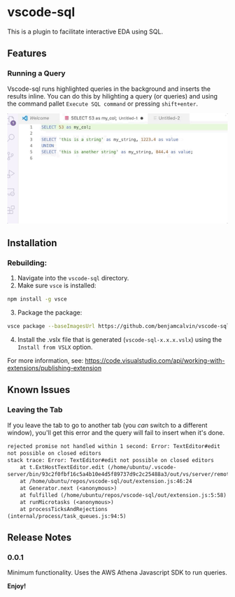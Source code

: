 # vscode-sql

This is a plugin to facilitate interactive EDA using SQL.

## Features

### Running a Query
Vscode-sql runs highlighted queries in the background and inserts the results inline. You can do this by hilighting a query (or queries) and using the command pallet `Execute SQL command` or pressing `shift+enter`.

![Running a Query](example_query.gif)

## Installation

### Rebuilding:
1. Navigate into the `vscode-sql` directory.
2. Make sure `vsce` is installed:
```bash
npm install -g vsce
```
3. Package the package:
```bash
vsce package --baseImagesUrl https://github.com/benjamcalvin/vscode-sql/blob/main/
```
4. Install the .vslx file that is generated (`vscode-sql-x.x.x.vslx`) using the `Install from VSLX` option.

For more information, see: https://code.visualstudio.com/api/working-with-extensions/publishing-extension

## Known Issues

### Leaving the Tab
If you leave the tab to go to another tab (you *can* switch to a different window), you'll get this error and the query will fail to insert when it's done.

```
rejected promise not handled within 1 second: Error: TextEditor#edit not possible on closed editors
stack trace: Error: TextEditor#edit not possible on closed editors
	at t.ExtHostTextEditor.edit (/home/ubuntu/.vscode-server/bin/93c2f0fbf16c5a4b10e4d5f89737d9c2c25488a3/out/vs/server/remoteExtensionHostProcess.js:672:475)
	at /home/ubuntu/repos/vscode-sql/out/extension.js:46:24
	at Generator.next (<anonymous>)
	at fulfilled (/home/ubuntu/repos/vscode-sql/out/extension.js:5:58)
	at runMicrotasks (<anonymous>)
	at processTicksAndRejections (internal/process/task_queues.js:94:5)
```

## Release Notes

### 0.0.1

Minimum functionality. Uses the AWS Athena Javascript SDK to run queries.

**Enjoy!**